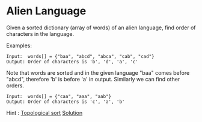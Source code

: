 # Alien Language
Given a sorted dictionary (array of words) of an alien language, find order of characters in the language.

Examples:
```
Input:  words[] = {"baa", "abcd", "abca", "cab", "cad"}
Output: Order of characters is 'b', 'd', 'a', 'c'
```
Note that words are sorted and in the given language "baa"
comes before "abcd", therefore 'b' is before 'a' in output.
Similarly we can find other orders.
```
Input:  words[] = {"caa", "aaa", "aab"}
Output: Order of characters is 'c', 'a', 'b'
```

Hint : [Topological sort](https://www.youtube.com/watch?v=ddTC4Zovtbc)
[Solution](./src/TopologicalSort.java)